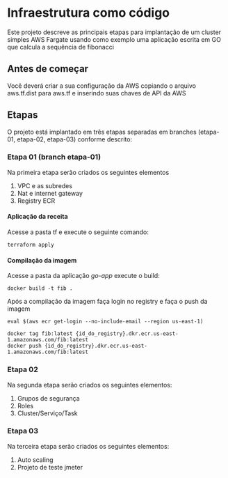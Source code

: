 # Infraestrutura como código

Este projeto descreve as principais etapas para implantação de um cluster simples AWS Fargate 
usando como exemplo uma aplicação escrita em GO que calcula a sequência de fibonacci

## Antes de começar

Você deverá criar a sua configuração da AWS copiando o arquivo aws.tf.dist para aws.tf e inserindo suas chaves de API da AWS

## Etapas
O projeto está implantado em três etapas separadas em branches (etapa-01, etapa-02, etapa-03) conforme descrito:

### Etapa 01 (branch etapa-01)

Na primeira etapa serão criados os seguintes elementos

1. VPC e as subredes
1. Nat e internet gateway
1. Registry ECR

#### Aplicação da receita
Acesse a pasta tf e execute o seguinte comando:
```
terraform apply
```
#### Compilação da imagem

Acesse a pasta da aplicação *go-app* execute o build:

```
docker build -t fib .
```

Após a compilação da imagem faça login no registry e faça o push da imagem

```
eval $(aws ecr get-login --no-include-email --region us-east-1)
```

```
docker tag fib:latest {id_do_registry}.dkr.ecr.us-east-1.amazonaws.com/fib:latest
docker push {id_do_registry}.dkr.ecr.us-east-1.amazonaws.com/fib:latest
```

### Etapa 02

Na segunda etapa serão criados os seguintes elementos:

1. Grupos de segurança
1. Roles
3. Cluster/Serviço/Task

### Etapa 03

Na terceira etapa serão criados os seguintes elementos:

1. Auto scaling
1. Projeto de teste jmeter
